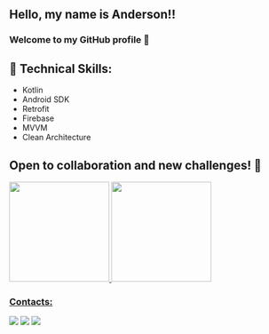 ## Hello, my name is Anderson!!
### Welcome to my GitHub profile 👋

## 🔧 Technical Skills:

- Kotlin
- Android SDK
- Retrofit
- Firebase
- MVVM
- Clean Architecture

## Open to collaboration and new challenges! 🚀
<div>
<a href="https://github.com/AndersonPS94">
<img height="180em" src="https://github-readme-stats.vercel.app/api/top-langs/?username=AndersonPS94&layout=compact&langs_count=7&theme=dracula"/>
<img height="180em" src="https://github-readme-stats.vercel.app/api?username=AndersonPS94&show_icons=true&theme=dracula&include_all_commits=true&count_private=true"/>
</div>



### Contacts:

<div>
<a href="https://instagram.com/dson.ps/" target="_blank"><img src="https://img.shields.io/badge/-Instagram-%23E4405F?style=for-the-badge&logo=instagram&logoColor=white" target="_blank"></a>
<a href = "mailto:dson.ps@gmail.com"><img src="https://img.shields.io/badge/Gmail-D14836?style=for-the-badge&logo=gmail&logoColor=white" target="_blank"></a>
<a href="https://www.linkedin.com/in/andersonps94/" target="_blank"><img src="https://img.shields.io/badge/-LinkedIn-%230077B5?style=for-the-badge&logo=linkedin&logoColor=white" target="_blank"></a>   
</div>

